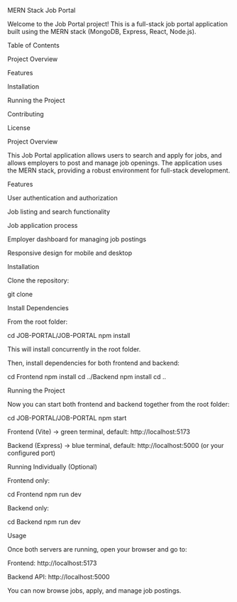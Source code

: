 MERN Stack Job Portal

Welcome to the Job Portal project! This is a full-stack job portal application built using the MERN stack (MongoDB, Express, React, Node.js).

Table of Contents

Project Overview

Features

Installation

Running the Project

Contributing

License

Project Overview

This Job Portal application allows users to search and apply for jobs, and allows employers to post and manage job openings. The application uses the MERN stack, providing a robust environment for full-stack development.

Features

User authentication and authorization

Job listing and search functionality

Job application process

Employer dashboard for managing job postings

Responsive design for mobile and desktop

Installation

Clone the repository:

git clone <your-repo-url>

Install Dependencies

From the root folder:

cd JOB-PORTAL/JOB-PORTAL
npm install


This will install concurrently in the root folder.

Then, install dependencies for both frontend and backend:

cd Frontend
npm install
cd ../Backend
npm install
cd ..

Running the Project

Now you can start both frontend and backend together from the root folder:

cd JOB-PORTAL/JOB-PORTAL
npm start


Frontend (Vite) → green terminal, default: http://localhost:5173

Backend (Express) → blue terminal, default: http://localhost:5000 (or your configured port)

Running Individually (Optional)

Frontend only:

cd Frontend
npm run dev


Backend only:

cd Backend
npm run dev

Usage

Once both servers are running, open your browser and go to:

Frontend: http://localhost:5173

Backend API: http://localhost:5000

You can now browse jobs, apply, and manage job postings.